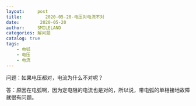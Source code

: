 ```yaml
---
layout:     post
title:         2020-05-20-电压对电流不对
date:        2020-05-20
author:     SMILELAND
categories: 解问题
catalog: true
tags:
    - 电弧
    - 电压
    - 电流
---
```


问题：如果电压都对，电流为什么不对呢？

答：原因在电弧啊，因为定电阻的电流也是对的，所以说，带电弧的单相接地故障就很有问题。